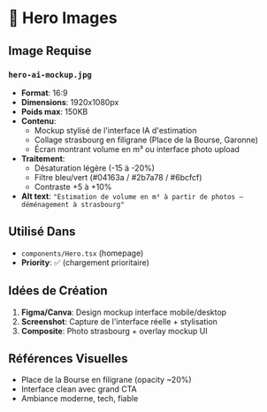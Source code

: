 # 🎯 Hero Images

## Image Requise

### `hero-ai-mockup.jpg`
- **Format**: 16:9
- **Dimensions**: 1920x1080px
- **Poids max**: 150KB
- **Contenu**: 
  - Mockup stylisé de l'interface IA d'estimation
  - Collage strasbourg en filigrane (Place de la Bourse, Garonne)
  - Écran montrant volume en m³ ou interface photo upload
- **Traitement**:
  - Désaturation légère (-15 à -20%)
  - Filtre bleu/vert (#04163a / #2b7a78 / #6bcfcf)
  - Contraste +5 à +10%
- **Alt text**: `"Estimation de volume en m³ à partir de photos — déménagement à strasbourg"`

## Utilisé Dans
- `components/Hero.tsx` (homepage)
- **Priority**: ✅ (chargement prioritaire)

## Idées de Création
1. **Figma/Canva**: Design mockup interface mobile/desktop
2. **Screenshot**: Capture de l'interface réelle + stylisation
3. **Composite**: Photo strasbourg + overlay mockup UI

## Références Visuelles
- Place de la Bourse en filigrane (opacity ~20%)
- Interface clean avec grand CTA
- Ambiance moderne, tech, fiable

